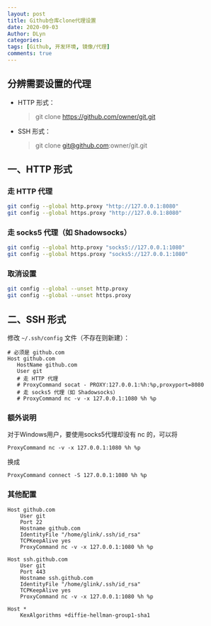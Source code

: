 ```yaml
---
layout: post
title: Github仓库clone代理设置
date: 2020-09-03
Author: DLyn
categories: 
tags: [Github, 开发环境, 镜像/代理]
comments: true
---
```


## 分辨需要设置的代理

- HTTP 形式：
   > git clone https://github.com/owner/git.git
- SSH 形式：
   > git clone git@github.com:owner/git.git

## 一、HTTP 形式
### 走 HTTP 代理

```bash
git config --global http.proxy "http://127.0.0.1:8080"
git config --global https.proxy "http://127.0.0.1:8080"
```

### 走 socks5 代理（如 Shadowsocks）

```bash
git config --global http.proxy "socks5://127.0.0.1:1080"
git config --global https.proxy "socks5://127.0.0.1:1080"
```

### 取消设置

```bash
git config --global --unset http.proxy
git config --global --unset https.proxy
```

## 二、SSH 形式

修改 `~/.ssh/config` 文件（不存在则新建）：

```
# 必须是 github.com
Host github.com
   HostName github.com
   User git
   # 走 HTTP 代理
   # ProxyCommand socat - PROXY:127.0.0.1:%h:%p,proxyport=8080
   # 走 socks5 代理（如 Shadowsocks）
   # ProxyCommand nc -v -x 127.0.0.1:1080 %h %p
```

### 额外说明
对于Windows用户，要使用socks5代理却没有 nc 的，可以将
```
ProxyCommand nc -v -x 127.0.0.1:1080 %h %p
```
换成
```
ProxyCommand connect -S 127.0.0.1:1080 %h %p
```

### 其他配置
```
Host github.com
    User git
    Port 22
    Hostname github.com
    IdentityFile "/home/glink/.ssh/id_rsa"
    TCPKeepAlive yes
    ProxyCommand nc -v -x 127.0.0.1:1080 %h %p

Host ssh.github.com
    User git
    Port 443
    Hostname ssh.github.com
    IdentityFile "/home/glink/.ssh/id_rsa"
    TCPKeepAlive yes
    ProxyCommand nc -v -x 127.0.0.1:1080 %h %p

Host *
    KexAlgorithms +diffie-hellman-group1-sha1
```
